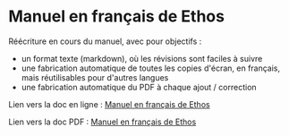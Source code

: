 # Manuel en français de Ethos

Réécriture en cours du manuel, avec pour objectifs :
* un format texte (markdown), où les révisions sont faciles à suivre
* une fabrication automatique de toutes les copies d'écran, en français, mais réutilisables pour d'autres langues
* une fabrication automatique du PDF à chaque ajout / correction

Lien vers la doc en ligne :
[Manuel en français de Ethos](https://ethos-5.gitbook.io/manuel-en-francais-de-ethos)

Lien vers la doc PDF :
[Manuel en français de Ethos](https://github.com/bsongis/ethos-french-manual/releases/download/1.5.12/ethos-french-manual.pdf)
